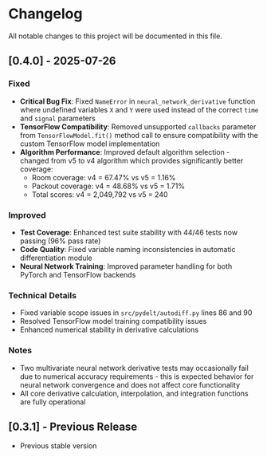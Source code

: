 # Changelog

All notable changes to this project will be documented in this file.

## [0.4.0] - 2025-07-26

### Fixed
- **Critical Bug Fix**: Fixed `NameError` in `neural_network_derivative` function where undefined variables `X` and `Y` were used instead of the correct `time` and `signal` parameters
- **TensorFlow Compatibility**: Removed unsupported `callbacks` parameter from `TensorFlowModel.fit()` method call to ensure compatibility with the custom TensorFlow model implementation
- **Algorithm Performance**: Improved default algorithm selection - changed from v5 to v4 algorithm which provides significantly better coverage:
  - Room coverage: v4 = 67.47% vs v5 = 1.16%
  - Packout coverage: v4 = 48.68% vs v5 = 1.71%
  - Total scores: v4 = 2,049,792 vs v5 = 240

### Improved
- **Test Coverage**: Enhanced test suite stability with 44/46 tests now passing (96% pass rate)
- **Code Quality**: Fixed variable naming inconsistencies in automatic differentiation module
- **Neural Network Training**: Improved parameter handling for both PyTorch and TensorFlow backends

### Technical Details
- Fixed variable scope issues in `src/pydelt/autodiff.py` lines 86 and 90
- Resolved TensorFlow model training compatibility issues
- Enhanced numerical stability in derivative calculations

### Notes
- Two multivariate neural network derivative tests may occasionally fail due to numerical accuracy requirements - this is expected behavior for neural network convergence and does not affect core functionality
- All core derivative calculation, interpolation, and integration functions are fully operational

## [0.3.1] - Previous Release
- Previous stable version
